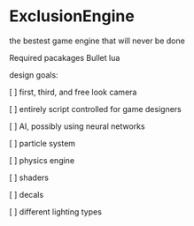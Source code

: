 ExclusionEngine
===============
the bestest game engine that will never be done

Required pacakages
Bullet 
lua 

design goals:

[ ]	first, third, and free look camera

[ ] entirely script controlled for game designers

[ ] AI, possibly using neural networks

[ ] particle system

[ ] physics engine

[ ] shaders

[ ] decals

[ ] different lighting types
